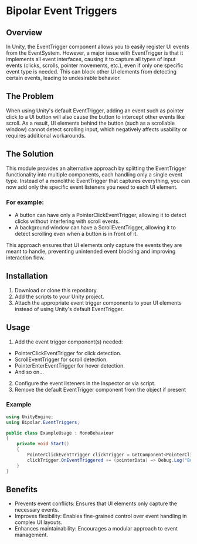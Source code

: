 # Bipolar Event Triggers

## Overview
In Unity, the EventTrigger component allows you to easily register UI events from the EventSystem. However, a major issue with EventTrigger is that it implements all event interfaces, causing it to capture all types of input events (clicks, scrolls, pointer movements, etc.), even if only one specific event type is needed. This can block other UI elements from detecting certain events, leading to undesirable behavior.

## The Problem
When using Unity's default EventTrigger, adding an event such as pointer click to a UI button will also cause the button to intercept other events like scroll. As a result, UI elements behind the button (such as a scrollable window) cannot detect scrolling input, which negatively affects usability or requires additional workarounds.

## The Solution
This module provides an alternative approach by splitting the EventTrigger functionality into multiple components, each handling only a single event type. Instead of a monolithic EventTrigger that captures everything, you can now add only the specific event listeners you need to each UI element.

### For example:
- A button can have only a PointerClickEventTrigger, allowing it to detect clicks without interfering with scroll events.
- A background window can have a ScrollEventTrigger, allowing it to detect scrolling even when a button is in front of it.

This approach ensures that UI elements only capture the events they are meant to handle, preventing unintended event blocking and improving interaction flow.

## Installation
1) Download or clone this repository.
2) Add the scripts to your Unity project.
3) Attach the appropriate event trigger components to your UI elements instead of using Unity's default EventTrigger.

## Usage
1) Add the event trigger component(s) needed:
 - PointerClickEventTrigger for click detection.
 - ScrollEventTrigger for scroll detection.
 - PointerEnterEventTrigger for hover detection.
 - And so on...
2) Configure the event listeners in the Inspector or via script.
3) Remove the default EventTrigger component from the object if present

### Example
```csharp 
using UnityEngine;
using Bipolar.EventTriggers;

public class ExampleUsage : MonoBehaviour
{
    private void Start()
    {
        PointerClickEventTrigger clickTrigger = GetComponent<PointerClickEventTrigger>();
        clickTrigger.OnEventTriggered += (pointerData) => Debug.Log("Button clicked!");
    }
}
```
## Benefits
- Prevents event conflicts: Ensures that UI elements only capture the necessary events.
- Improves flexibility: Enables fine-grained control over event handling in complex UI layouts.
- Enhances maintainability: Encourages a modular approach to event management.
